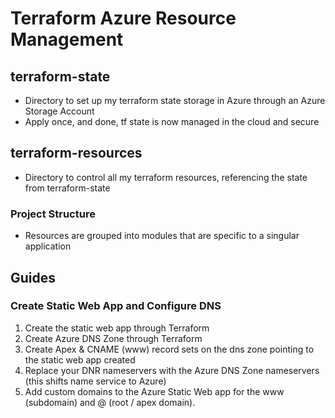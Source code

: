 # Terraform Azure Resource Management


## terraform-state

* Directory to set up my terraform state storage in Azure through an Azure Storage Account
* Apply once, and done, tf state is now managed in the cloud and secure

## terraform-resources

* Directory to control all my terraform resources, referencing the state from terraform-state

### Project Structure
* Resources are grouped into modules that are specific to a singular application


## Guides

### Create Static Web App and Configure DNS

1. Create the static web app through Terraform
2. Create Azure DNS Zone through Terraform
3. Create Apex & CNAME (www) record sets on the dns zone pointing to the static web app created
4. Replace your DNR nameservers with the Azure DNS Zone nameservers (this shifts name service to Azure)
5. Add custom domains to the Azure Static Web app for the www (subdomain) and @ (root / apex domain).